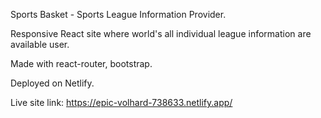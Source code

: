 Sports Basket - Sports League Information Provider.

Responsive React site where world's all individual league information are available user.

Made with react-router, bootstrap.

Deployed on Netlify.

Live site link: https://epic-volhard-738633.netlify.app/


